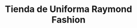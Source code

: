 ---
title: "Tienda de Uniforma Raymond Fashion"
url: /santiago/tienda-de-uniforma-raymond-fashion/
shop: Allgemein
---